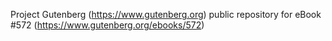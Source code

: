 Project Gutenberg (https://www.gutenberg.org) public repository for eBook #572 (https://www.gutenberg.org/ebooks/572)